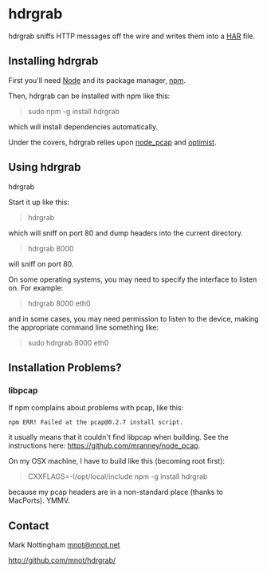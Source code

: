
# hdrgrab

hdrgrab sniffs HTTP messages off the wire and writes them into a 
[HAR](http://www.softwareishard.com/blog/har-12-spec/) file.


## Installing hdrgrab

First you'll need [Node](http://nodejs.org/) and its package manager, 
[npm](http://npmjs.org/). 

Then, hdrgrab can be installed with npm like this:

  > sudo npm -g install hdrgrab

which will install dependencies automatically. 

Under the covers, hdrgrab relies upon
 [node_pcap](https://github.com/mranney/node_pcap/) and
 [optimist](https://github.com/substack/node-optimist). 


## Using hdrgrab

hdrgrab

Start it up like this:

  > hdrgrab

which will sniff on port 80 and dump headers into the current directory.

  > hdrgrab 8000

will sniff on port 80.

On some operating systems, you may need to specify the interface to listen
on. For example:

  > hdrgrab 8000 eth0
  
and in some cases, you may need permission to listen to the device, making 
the appropriate command line something like:

  > sudo hdrgrab 8000 eth0



## Installation Problems?

### libpcap

If npm complains about problems with pcap, like this:

    npm ERR! Failed at the pcap@0.2.7 install script.

it usually means that it couldn't find libpcap when building. See the
instructions here: <https://github.com/mranney/node_pcap>. 

On my OSX machine, I have to build like this (becoming root first):

  > CXXFLAGS=-I/opt/local/include npm -g install hdrgrab
  
because my pcap headers are in a non-standard place (thanks to MacPorts). 
YMMV.


## Contact

Mark Nottingham <mnot@mnot.net>

http://github.com/mnot/hdrgrab/


